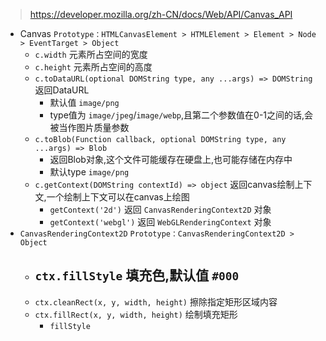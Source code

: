> https://developer.mozilla.org/zh-CN/docs/Web/API/Canvas_API

- Canvas `Prototype：HTMLCanvasElement > HTMLElement > Element > Node > EventTarget > Object`
  - `c.width` 元素所占空间的宽度
  - `c.height` 元素所占空间的高度
  - `c.toDataURL(optional DOMString type, any ...args) => DOMString` 返回DataURL
    - 默认值 `image/png`
    - type值为 `image/jpeg`/`image/webp`,且第二个参数值在0-1之间的话,会被当作图片质量参数
  - `c.toBlob(Function callback, optional DOMString type, any ...args) => Blob`
    - 返回Blob对象,这个文件可能缓存在硬盘上,也可能存储在内存中
    - 默认type `image/png`
  - `c.getContext(DOMString contextId) => object` 返回canvas绘制上下文,一个绘制上下文可以在canvas上绘图
    - `getContext('2d')` 返回 `CanvasRenderingContext2D` 对象
    - `getContext('webgl')` 返回 `WebGLRenderingContext` 对象
- `CanvasRenderingContext2D` `Prototype：CanvasRenderingContext2D > Object`
  - `ctx.fillStyle` 填充色,默认值 `#000`
    -
  - `ctx.cleanRect(x, y, width, height)` 擦除指定矩形区域内容
  - `ctx.fillRect(x, y, width, height)` 绘制填充矩形
    - `fillStyle`
